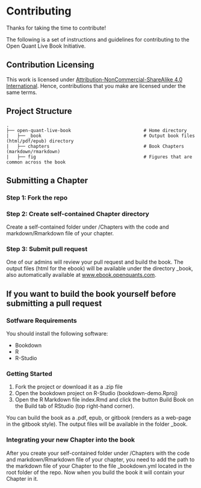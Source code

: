 # Contributing

Thanks for taking the time to contribute!

The following is a set of instructions and guidelines for contributing to the Open Quant Live Book Initiative. 

## Contribution Licensing

This work is licensed under [Attribution-NonCommercial-ShareAlike 4.0 International](https://creativecommons.org/licenses/by-nc-sa/4.0/). Hence, contributions that you make are licensed under the same terms.

## Project Structure

```
.
├── open-quant-live-book                           # Home directory
|   ├── _book                                      # Output book files (html/pdf/epub) directory
|   ├── chapters                                   # Book Chapters (markdown/rmarkdown)
|   ├── fig                                        # Figures that are common across the book
```

## Submitting a Chapter

### Step 1: Fork the repo

### Step 2: Create self-contained Chapter directory

Create a self-contained folder under /Chapters with the code and markdown/Rmarkdown file of your chapter.

### Step 3: Submit pull request

One of our admins will review your pull request and build the book. The output files (html for the ebook) will be available under the directory _book, also automatically available at www.ebook.openquants.com.

## If you want to build the book yourself before submitting a pull request

### Sotfware Requirements

You should install the following software:

+ Bookdown
+ R
+ R-Studio

### Getting Started

1. Fork the project or download it as a .zip file
2. Open the bookdown project on R-Studio (bookdown-demo.Rproj)
3. Open the R Markdown file index.Rmd and click the button Build Book on the Build tab of RStudio (top right-hand corner).

You can build the book as a .pdf, epub, or gitbook (renders as a web-page in the gitbook style). The output files will be available in the folder _book.

### Integrating your new Chapter into the book

After you create your self-contained folder under /Chapters with the code and markdown/Rmarkdown file of your chapter, you need to add the path to the markdown file of your Chapter to the file _bookdown.yml located in the root folder of the repo. Now when you build the book it will contain your Chapter in it.




